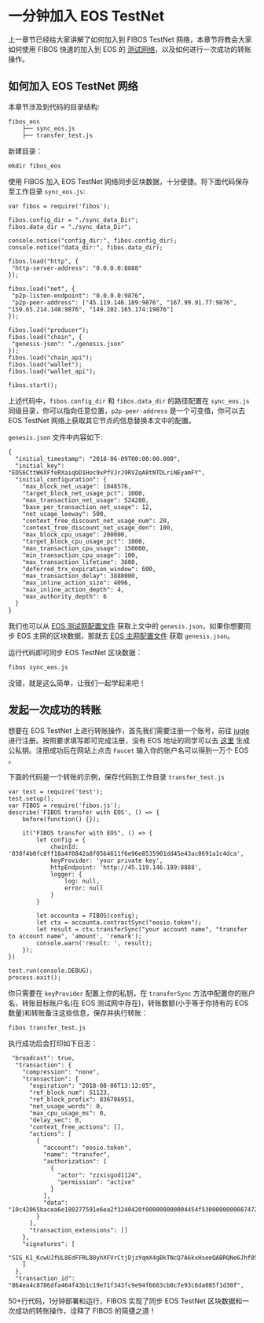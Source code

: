 # 一分钟加入 EOS TestNet

上一章节已经给大家讲解了如何加入到 FIBOS TestNet 网络，本章节将教会大家如何使用 FIBOS 快速的加入到 EOS 的 [测试网络](http://jungle.cryptolions.io/#home)，以及如何进行一次成功的转账操作。

## 如何加入 EOS TestNet 网络
本章节涉及到代码的目录结构:

```
fibos_eos
    ├── sync_eos.js
    ├── transfer_test.js

```
新建目录：
```
mkdir fibos_eos
```

使用 FIBOS 加入 EOS TestNet 网络同步区块数据，十分便捷。将下面代码保存至工作目录 `sync_eos.js`:

```
var fibos = require('fibos');

fibos.config_dir = "./sync_data_Dir";
fibos.data_dir = "./sync_data_Dir";

console.notice("config_dir:", fibos.config_dir);
console.notice("data_dir:", fibos.data_dir);

fibos.load("http", {
 "http-server-address": "0.0.0.0:8888"
});

fibos.load("net", {
 "p2p-listen-endpoint": "0.0.0.0:9876",
 "p2p-peer-address": ["45.119.146.189:9876", "167.99.91.77:9876", "159.65.214.148:9876", "149.202.165.174:19876"]
});

fibos.load("producer");
fibos.load("chain", {
 "genesis-json": "./genesis.json"
});
fibos.load("chain_api");
fibos.load("wallet");
fibos.load("wallet_api");

fibos.start();
```

上述代码中，`fibos.config_dir` 和 `fibos.data_dir` 的路径配置在 `sync_eos.js` 同级目录，你可以指向任意位置，`p2p-peer-address` 是一个可变值，你可以去 EOS TestNet 网络上获取其它节点的信息替换本文中的配置。

`genesis.json` 文件中内容如下:

```
{
  "initial_timestamp": "2018-06-09T00:00:00.000",
  "initial_key": "EOS6CttW6XFfeRXaiqbD1Hoc9xPfVJrJ9RVZqA8tNTDLriNEyamFY",
  "initial_configuration": {
    "max_block_net_usage": 1048576,
    "target_block_net_usage_pct": 1000,
    "max_transaction_net_usage": 524288,
    "base_per_transaction_net_usage": 12,
    "net_usage_leeway": 500,
    "context_free_discount_net_usage_num": 20,
    "context_free_discount_net_usage_den": 100,
    "max_block_cpu_usage": 200000,
    "target_block_cpu_usage_pct": 1000,
    "max_transaction_cpu_usage": 150000,
    "min_transaction_cpu_usage": 100,
    "max_transaction_lifetime": 3600,
    "deferred_trx_expiration_window": 600,
    "max_transaction_delay": 3888000,
    "max_inline_action_size": 4096,
    "max_inline_action_depth": 4,
    "max_authority_depth": 6
  }
}
```

我们也可以从 [EOS 测试网配置文件](https://github.com/CryptoLions/EOS-Jungle-Testnet/blob/aa499583d5e7f19799d93ab569e29b39741d1bb4/genesis.json) 获取上文中的 `genesis.json`，如果你想要同步 EOS 主网的区块数据，那就去  [EOS 主网配置文件](https://github.com/EOS-Mainnet/eos/blob/mainnet-1.1.3/mainnet-genesis.json) 获取 `genesis.json`。

运行代码即可同步 EOS TestNet 区块数据：

```
fibos sync_eos.js
```

没错，就是这么简单，让我们一起学起来吧！

## 发起一次成功的转账

想要在 EOS TestNet 上进行转账操作，首先我们需要注册一个账号，前往 [jugle](http://jungle.cryptolions.io/#account) 进行注册。按照要求填写即可完成注册，没有 EOS 地址的同学可以去 [这里](https://meet.one/generate.html) 生成公私钥。注册成功后在网站上点击 `Faucet` 输入你的账户名可以得到一万个 EOS 。

下面的代码是一个转账的示例，保存代码到工作目录 `transfer_test.js`

```
var test = require('test');
test.setup();
var FIBOS = require('fibos.js');
describe('FIBOS transfer with EOS', () => {
    before(function() {});

    it("FIBOS transfer with EOS", () => {
        let config = {
            chainId: '038f4b0fc8ff18a4f0842a8f0564611f6e96e8535901dd45e43ac8691a1c4dca', 
            keyProvider: 'your private key', 
            httpEndpoint: 'http://45.119.146.189:8888',
            logger: {
                log: null,
                error: null
            }
        }

        let accounta = FIBOS(config);
        let ctx = accounta.contractSync("eosio.token");
        let result = ctx.transferSync("your account name", "transfer to account name", 'amount', 'remark');
        console.warn('result: ', result);
    });
})

test.run(console.DEBUG);
process.exit();
```

你只需要在 `keyProvider` 配置上你的私钥，在 `transferSync` 方法中配置你的账户名，转账目标账户名(在 EOS 测试网中存在)，转账数额(小于等于你持有的 EOS 数量)和转账备注这些信息，保存并执行转账：

```
fibos transfer_test.js
```

执行成功后会打印如下日志：

```
 "broadcast": true,
  "transaction": {
    "compression": "none",
    "transaction": {
      "expiration": "2018-08-06T13:12:05",
      "ref_block_num": 51123,
      "ref_block_prefix": 836786951,
      "net_usage_words": 0,
      "max_cpu_usage_ms": 0,
      "delay_sec": 0,
      "context_free_actions": [],
      "actions": [
        {
          "account": "eosio.token",
          "name": "transfer",
          "authorization": [
            {
              "actor": "zzxisgod1124",
              "permission": "active"
            }
          ],
          "data": "10c42065bacea6e180277591e6ea2f3240420f000000000004454f5300000000087472616e73666572"
        }
      ],
      "transaction_extensions": []
    },
    "signatures": [
      "SIG_K1_KcwUJfUL8EdFFRLB8yhXFVrCtjDjzYqmX4gBkTNcQ7A6kxHseeQABRQNe6Jhf8S2dWnxhrisXU87UurPpsyuCppdP58SHs"
    ]
  },
  "transaction_id": "864ea4c8786dfa464f43b1c19e71f343fc9e94f6663cb0c7e93c6da085f1d30f",
```

50+行代码，1分钟部署和运行，FIBOS 实现了同步 EOS TestNet 区块数据和一次成功的转账操作，诠释了 FIBOS 的简捷之道！
